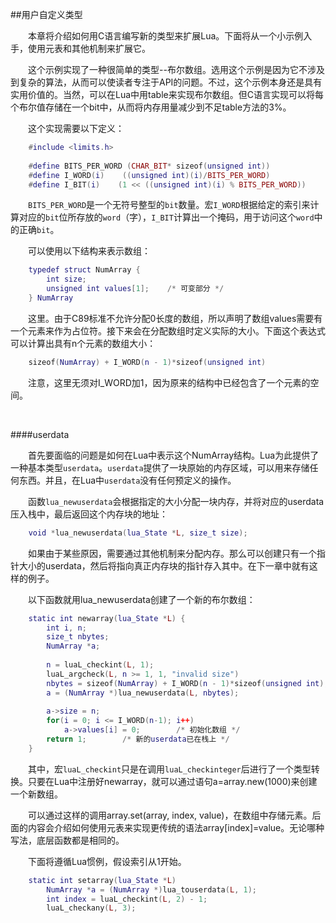 ##用户自定义类型

&emsp;&emsp;本章将介绍如何用C语言编写新的类型来扩展Lua。下面将从一个小示例入手，使用元表和其他机制来扩展它。

&emsp;&emsp;这个示例实现了一种很简单的类型--布尔数组。选用这个示例是因为它不涉及到复杂的算法，从而可以使读者专注于API的问题。不过，这个示例本身还是具有实用价值的。当然，可以在Lua中用table来实现布尔数组。但C语言实现可以将每个布尔值存储在一个bit中，从而将内存用量减少到不足table方法的3%。

&emsp;&emsp;这个实现需要以下定义：

```lua
    #include <limits.h>
    
    #define BITS_PER_WORD (CHAR_BIT* sizeof(unsigned int))
    #define I_WORD(i)    ((unsigned int)(i)/BITS_PER_WORD)
    #define I_BIT(i)    (1 << ((unsigned int)(i) % BITS_PER_WORD))
```

&emsp;&emsp;`BITS_PER_WORD`是一个无符号整型的`bit`数量。宏`I_WORD`根据给定的索引来计算对应的`bit`位所存放的`word`（字），`I_BIT`计算出一个掩码，用于访问这个`word`中的正确`bit`。

&emsp;&emsp;可以使用以下结构来表示数组：

```lua
    typedef struct NumArray {
        int size;
        unsigned int values[1];    /* 可变部分 */
    } NumArray
```

&emsp;&emsp;这里。由于C89标准不允许分配0长度的数组，所以声明了数组values需要有一个元素来作为占位符。接下来会在分配数组时定义实际的大小。下面这个表达式可以计算出具有n个元素的数组大小：

```lua
    sizeof(NumArray) + I_WORD(n - 1)*sizeof(unsigned int)
```

&emsp;&emsp;注意，这里无须对I_WORD加1，因为原来的结构中已经包含了一个元素的空间。

&emsp;&emsp;

####userdata

&emsp;&emsp;首先要面临的问题是如何在Lua中表示这个NumArray结构。Lua为此提供了一种基本类型`userdata`。`userdata`提供了一块原始的内存区域，可以用来存储任何东西。并且，在Lua中`userdata`没有任何预定义的操作。

&emsp;&emsp;函数`lua_newuserdata`会根据指定的大小分配一块内存，并将对应的userdata压入栈中，最后返回这个内存块的地址：

```lua
    void *lua_newuserdata(lua_State *L, size_t size);
```

&emsp;&emsp;如果由于某些原因，需要通过其他机制来分配内存。那么可以创建只有一个指针大小的userdata，然后将指向真正内存块的指针存入其中。在下一章中就有这样的例子。

&emsp;&emsp;以下函数就用lua_newuserdata创建了一个新的布尔数组：

```lua
    static int newarray(lua_State *L) {
        int i, n;
        size_t nbytes;
        NumArray *a;
        
        n = luaL_checkint(L, 1);
        luaL_argcheck(L, n >= 1, 1, "invalid size")
        nbytes = sizeof(NumArray) + I_WORD(n - 1)*sizeof(unsigned int);
        a = (NumArray *)lua_newuserdata(L, nbytes);
        
        a->size = n;
        for(i = 0; i <= I_WORD(n-1); i++)
            a->values[i] = 0;        /* 初始化数组 */
        return 1;        /* 新的userdata已在栈上 */
    }
```

&emsp;&emsp;其中，宏`luaL_checkint`只是在调用`luaL_checkinteger`后进行了一个类型转换。只要在Lua中注册好newarray，就可以通过语句a=array.new(1000)来创建一个新数组。

&emsp;&emsp;可以通过这样的调用array.set(array, index, value)，在数组中存储元素。后面的内容会介绍如何使用元表来实现更传统的语法array[index]=value。无论哪种写法，底层函数都是相同的。

&emsp;&emsp;下面将遵循Lua惯例，假设索引从1开始。

```lua
    static int setarray(lua_State *L)
        NumArray *a = (NumArray *)lua_touserdata(L, 1);
        int index = luaL_checkint(L, 2) - 1;
        luaL_checkany(L, 3);
```
